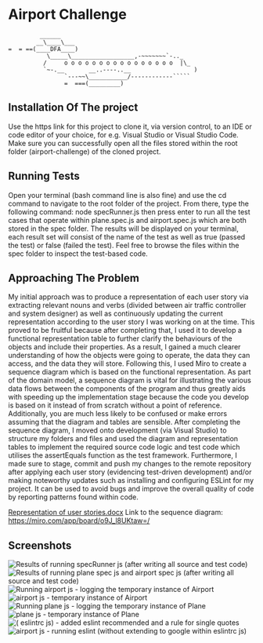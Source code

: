 Airport Challenge
=================

```
         ______
        __\____\___
=  = ==(____DFA____)
           \_____\__________________,-~~~~~~~`-.._
          /     o o o o o o o o o o o o o o o o  |\_
          `~-.__       __..----..__                  )
                `---~~\___________/------------`````
                =  ===(_________)

```

Installation Of The project
---------
Use the https link for this project to clone it, via version control, to an IDE or code editor of your choice, for e.g. Visual Studio or Visual Studio Code. Make sure you can successfully open all the files stored within the root folder (airport-challenge) of the cloned project.

Running Tests
---------
Open your terminal (bash command line is also fine) and use the cd command to navigate to the root folder of the project. From there, type the following command: node specRunner.js then press enter to run all the test cases that operate within plane.spec.js and airport.spec.js which are both stored in the spec folder. The results will be displayed on your terminal, each result set will consist of the name of the test as well as true (passed the test) or false (failed the test). Feel free to browse the files within the spec folder to inspect the test-based code.

Approaching The Problem
---------
My initial approach was to produce a representation of each user story via extracting relevant nouns and verbs (divided between air traffic controller and system designer) as well as continuously updating the current representation according to the user story I was working on at the time. This proved to be fruitful because after completing that, I used it to develop a functional representation table to further clarify the behaviours of the objects and include their properties. As a result, I gained a much clearer understanding of how the objects were going to operate, the data they can access, and the data they will store. Following this, I used Miro to create a sequence diagram which is based on the functional representation. As part of the domain model, a sequence diagram is vital for illustrating the various data flows between the components of the program and thus greatly aids with speeding up the implementation stage because the code you develop is based on it instead of from scratch without a point of reference. Additionally, you are much less likely to be confused or make errors assuming that the diagram and tables are sensible. After completing the sequence diagram, I moved onto development (via Visual Studio) to structure my folders and files and used the diagram and representation tables to implement the required source code logic and test code which utilises the assertEquals function as the test framework. Furthermore, I made sure to stage, commit and push my changes to the remote repository after applying each user story (evidencing test-driven development) and/or making noteworthy updates such as installing and configuring ESLint for my project. It can be used to avoid bugs and improve the overall quality of code by reporting patterns found within code.

[Representation of user stories.docx](https://github.com/thekosiguy/airport-challenge/files/6762520/Representation.of.user.stories.docx)
Link to the sequence diagram: https://miro.com/app/board/o9J_l8UKtaw=/

Screenshots
---------
![Results of running specRunner js (after writing all source and test code)](https://user-images.githubusercontent.com/17404715/124434201-7ccd4a80-dd6b-11eb-957f-c219121353c2.PNG)
![Results of running plane spec js and airport spec js (after writing all source and test code)](https://user-images.githubusercontent.com/17404715/124434214-80f96800-dd6b-11eb-8ba9-6be6705a65b9.PNG)
![Running airport js - logging the temporary instance of Airport](https://user-images.githubusercontent.com/17404715/124434236-88207600-dd6b-11eb-9404-61902bffa844.PNG)
![airport js - temporary instance of Airport](https://user-images.githubusercontent.com/17404715/124434248-8ce52a00-dd6b-11eb-8a2e-0ff84aaf1b8a.PNG)
![Running plane js - logging the temporary instance of Plane](https://user-images.githubusercontent.com/17404715/124434267-9373a180-dd6b-11eb-9e1e-599e606026fe.PNG)
![plane js - temporary instance of Plane](https://user-images.githubusercontent.com/17404715/124434280-98385580-dd6b-11eb-965a-fec4f350fab8.PNG)
![( eslintrc js) - added eslint recommended and a rule for single quotes](https://user-images.githubusercontent.com/17404715/124434394-be5df580-dd6b-11eb-92cb-0283484c3629.PNG)
![airport js - running eslint (without extending to google within  eslintrc js)](https://user-images.githubusercontent.com/17404715/124434641-08df7200-dd6c-11eb-8ac7-97b09539db32.png)
